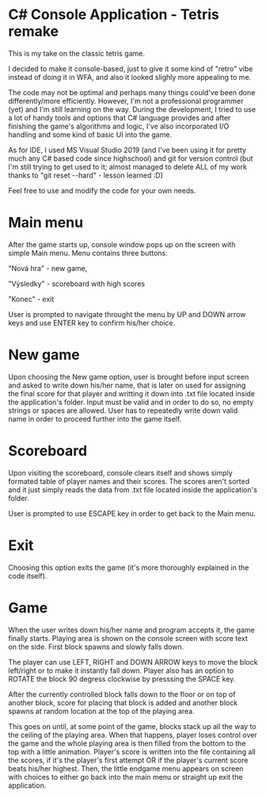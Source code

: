 # C# Console Application - Tetris remake

This is my take on the classic tetris game.

I decided to make it console-based, just to give it some kind of "retro" vibe instead of doing it in WFA, and also it looked  slighly more appealing to me.

The code may not be optimal and perhaps many things could've been done differently/more efficiently. However, I'm not a professional programmer (yet) and I'm still learning on the way. During the development, I tried to use a lot of handy tools and options that C# language provides and after finishing the game's algorithms and logic, I've also incorporated I/O handling and some kind of basic UI into the game. 

As for IDE, I used MS Visual Studio 2019 (and I've been using it for pretty much any C# based code since highschool) and git for version control (but I'm still trying to get used to it; almost managed to delete ALL of my work thanks to "git reset --hard" - lesson learned :D)

Feel free to use and modify the code for your own needs.

# Main menu

After the game starts up, console window pops up on the screen with simple Main menu.
Menu contains three buttons: 

  "Nová hra" - new game, 
  
  "Výsledky" - scoreboard with high scores 
  
  "Konec" - exit 

User is prompted to navigate throught the menu by UP and DOWN arrow keys and use ENTER key to confirm his/her choice.

# New game

Upon choosing the New game option, user is brought before input screen and asked to write down his/her name, that is later on used for assigning the final score for that player and writting it down into .txt file located inside the application's folder.
Input must be valid and in order to do so, no empty strings or spaces are allowed. User has to repeatedly write down valid name in order to proceed further into the game itself.

# Scoreboard

Upon visiting the scoreboard, console clears itself and shows simply formated table of player names and their scores.
The scores aren't sorted and it just simply reads the data from .txt file located inside the application's folder.

User is prompted to use ESCAPE key in order to get back to the Main menu.

# Exit

Choosing this option exits the game (it's more thoroughly explained in the code itself).

# Game

When the user writes down his/her name and program accepts it, the game finally starts. Playing area is shown on the console screen with score text on the side. First block spawns and slowly falls down. 

The player can use LEFT, RIGHT and DOWN ARROW keys to move the block left/right or to make it instantly fall down. Player also has an option to ROTATE the block 90 degress clockwise by presssing the SPACE key.

After the currently controlled block falls down to the floor or on top of another block, score for placing that block is added and another block spawns at random location at the top of the playing area. 

This goes on until, at some point of the game, blocks stack up all the way to the ceiling of the playing area. When that happens, player loses control over the game and the whole playing area is then filled from the bottom to the top with a little animation. Player's score is written into the file containing all the scores, if it's the player's first attempt OR if the player's current score beats his/her highest. Then, the little endgame menu appears on screen with choices to either go back into the main menu or straight up exit the application.
